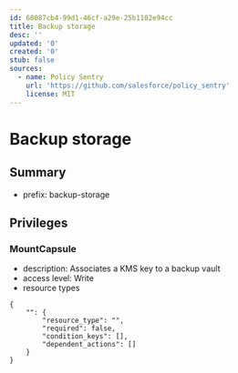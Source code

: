 ```yaml
---
id: 68087cb4-99d1-46cf-a29e-25b1102e94cc
title: Backup storage
desc: ''
updated: '0'
created: '0'
stub: false
sources:
  - name: Policy Sentry
    url: 'https://github.com/salesforce/policy_sentry'
    license: MIT
---
```

# Backup storage
## Summary
- prefix: backup-storage
## Privileges
### MountCapsule
- description: Associates a KMS key to a backup vault
- access level: Write
- resource types
```
{
    "": {
        "resource_type": "",
        "required": false,
        "condition_keys": [],
        "dependent_actions": []
    }
}
```
